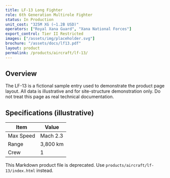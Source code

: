 ```yaml
---
title: LF-13 Long Fighter
role: 6th Generation Multirole Fighter
status: In Production
unit_cost: "325M XG (~1.2B USD)"
operators: ["Royal Xana Guard", "Xana National Forces"]
export_control: Tier II Restricted
images: ["/assets/img/placeholder.svg"]
brochure: "/assets/docs/lf13.pdf"
layout: product
permalink: /products/aircraft/lf-13/
---
```



## Overview

The LF-13 is a fictional sample entry used to demonstrate the product page layout. All data is illustrative and for site-structure demonstration only. Do not treat this page as real technical documentation.

## Specifications (illustrative)

| Item | Value |
|---|---|
| Max Speed | Mach 2.3 |
| Range | 3,800 km |
| Crew | 1 |

This Markdown product file is deprecated. Use `products/aircraft/lf-13/index.html` instead.

